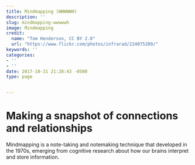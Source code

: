 ```yaml
---
title: Mindmapping (WWWWWH)
description: ''
slug: mindmapping-wwwwwh
image: Mindmapping
credit:
  name: "Tom Henderson, CC BY 2.0"
  url: "https://www.flickr.com/photos/infrarad/224075209/"
keywords: ''
categories:
- ''
- ''
date: 2017-10-31 21:28:43 -0500
type: page


---
```

# Making a snapshot of connections and relationships

Mindmapping is a note-taking and notemaking technique that developed in the 1970s, emerging from cognitive research about how our brains interpret and store information.
